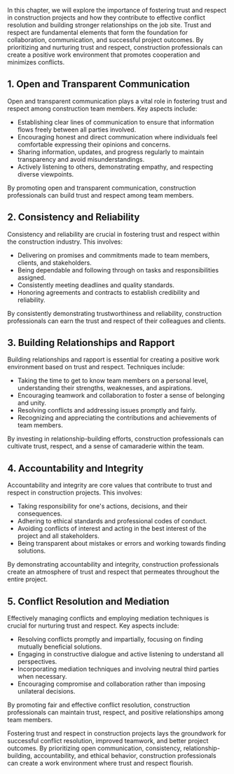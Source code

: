
In this chapter, we will explore the importance of fostering trust and respect in construction projects and how they contribute to effective conflict resolution and building stronger relationships on the job site. Trust and respect are fundamental elements that form the foundation for collaboration, communication, and successful project outcomes. By prioritizing and nurturing trust and respect, construction professionals can create a positive work environment that promotes cooperation and minimizes conflicts.

## 1\. Open and Transparent Communication

Open and transparent communication plays a vital role in fostering trust and respect among construction team members. Key aspects include:

- Establishing clear lines of communication to ensure that information flows freely between all parties involved.
- Encouraging honest and direct communication where individuals feel comfortable expressing their opinions and concerns.
- Sharing information, updates, and progress regularly to maintain transparency and avoid misunderstandings.
- Actively listening to others, demonstrating empathy, and respecting diverse viewpoints.

By promoting open and transparent communication, construction professionals can build trust and respect among team members.

## 2\. Consistency and Reliability

Consistency and reliability are crucial in fostering trust and respect within the construction industry. This involves:

- Delivering on promises and commitments made to team members, clients, and stakeholders.
- Being dependable and following through on tasks and responsibilities assigned.
- Consistently meeting deadlines and quality standards.
- Honoring agreements and contracts to establish credibility and reliability.

By consistently demonstrating trustworthiness and reliability, construction professionals can earn the trust and respect of their colleagues and clients.

## 3\. Building Relationships and Rapport

Building relationships and rapport is essential for creating a positive work environment based on trust and respect. Techniques include:

- Taking the time to get to know team members on a personal level, understanding their strengths, weaknesses, and aspirations.
- Encouraging teamwork and collaboration to foster a sense of belonging and unity.
- Resolving conflicts and addressing issues promptly and fairly.
- Recognizing and appreciating the contributions and achievements of team members.

By investing in relationship-building efforts, construction professionals can cultivate trust, respect, and a sense of camaraderie within the team.

## 4\. Accountability and Integrity

Accountability and integrity are core values that contribute to trust and respect in construction projects. This involves:

- Taking responsibility for one's actions, decisions, and their consequences.
- Adhering to ethical standards and professional codes of conduct.
- Avoiding conflicts of interest and acting in the best interest of the project and all stakeholders.
- Being transparent about mistakes or errors and working towards finding solutions.

By demonstrating accountability and integrity, construction professionals create an atmosphere of trust and respect that permeates throughout the entire project.

## 5\. Conflict Resolution and Mediation

Effectively managing conflicts and employing mediation techniques is crucial for nurturing trust and respect. Key aspects include:

- Resolving conflicts promptly and impartially, focusing on finding mutually beneficial solutions.
- Engaging in constructive dialogue and active listening to understand all perspectives.
- Incorporating mediation techniques and involving neutral third parties when necessary.
- Encouraging compromise and collaboration rather than imposing unilateral decisions.

By promoting fair and effective conflict resolution, construction professionals can maintain trust, respect, and positive relationships among team members.

Fostering trust and respect in construction projects lays the groundwork for successful conflict resolution, improved teamwork, and better project outcomes. By prioritizing open communication, consistency, relationship-building, accountability, and ethical behavior, construction professionals can create a work environment where trust and respect flourish.

